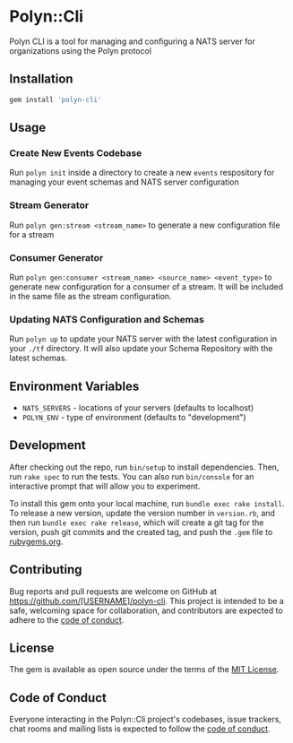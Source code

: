 # Polyn::Cli

Polyn CLI is a tool for managing and configuring a NATS server for organizations using the Polyn protocol

## Installation

```bash
gem install 'polyn-cli'
```

## Usage

### Create New Events Codebase

Run `polyn init` inside a directory to create a new `events` respository for managing your event schemas and NATS server configuration

### Stream Generator

Run `polyn gen:stream <stream_name>` to generate a new configuration file for a stream

### Consumer Generator

Run `polyn gen:consumer <stream_name> <source_name> <event_type>` to generate new configuration for a consumer of a stream. It will be included in the same file as the stream configuration.

### Updating NATS Configuration and Schemas

Run `polyn up` to update your NATS server with the latest configuration in your `./tf` directory. It will also update your Schema Repository with the latest schemas.

## Environment Variables

* `NATS_SERVERS` - locations of your servers (defaults to localhost)
* `POLYN_ENV` - type of environment (defaults to "development")

## Development

After checking out the repo, run `bin/setup` to install dependencies. Then, run `rake spec` to run the tests. You can also run `bin/console` for an interactive prompt that will allow you to experiment.

To install this gem onto your local machine, run `bundle exec rake install`. To release a new version, update the version number in `version.rb`, and then run `bundle exec rake release`, which will create a git tag for the version, push git commits and the created tag, and push the `.gem` file to [rubygems.org](https://rubygems.org).

## Contributing

Bug reports and pull requests are welcome on GitHub at https://github.com/[USERNAME]/polyn-cli. This project is intended to be a safe, welcoming space for collaboration, and contributors are expected to adhere to the [code of conduct](https://github.com/[USERNAME]/polyn-cli/blob/master/CODE_OF_CONDUCT.md).

## License

The gem is available as open source under the terms of the [MIT License](https://opensource.org/licenses/MIT).

## Code of Conduct

Everyone interacting in the Polyn::Cli project's codebases, issue trackers, chat rooms and mailing lists is expected to follow the [code of conduct](https://github.com/[USERNAME]/polyn-cli/blob/master/CODE_OF_CONDUCT.md).
